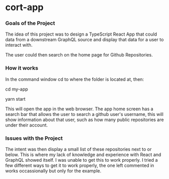 # cort-app

### Goals of the Project

The idea of this project was to design a TypeScript React App that could data from a downstream GraphQL source and display that data for a user to interact with.

The user could then search on the home page for Github Repositories.

### How it works

In the command window cd to where the folder is located at, then:

cd my-app

yarn start

This will open the app in the web browser. The app home screen has a search bar that allows the user to search a github user's username, this will show information about that user, such as how many public repositories are under their account.

### Issues with the Project

The intent was then display a small list of these repositories next to or below. This is where my lack of knowledge and experience with React and GraphQL showed itself. I was unable to get this to work properly. I tried a few different ways to get it to work properly, the one left commented in works occassionally but only for the example.

